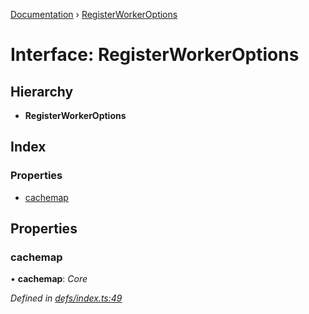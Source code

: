 [Documentation](../README.md) › [RegisterWorkerOptions](registerworkeroptions.md)

# Interface: RegisterWorkerOptions

## Hierarchy

* **RegisterWorkerOptions**

## Index

### Properties

* [cachemap](registerworkeroptions.md#cachemap)

## Properties

###  cachemap

• **cachemap**: *Core*

*Defined in [defs/index.ts:49](https://github.com/badbatch/cachemap/blob/00de699/packages/core-worker/src/defs/index.ts#L49)*
